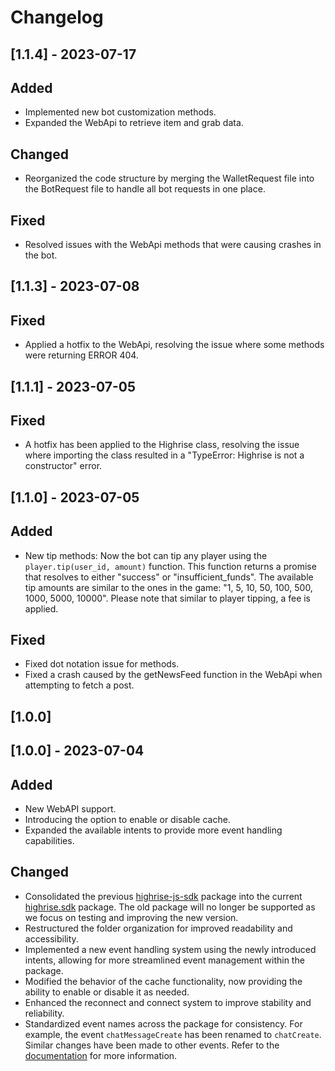# Changelog

## [1.1.4] - 2023-07-17
## Added
- Implemented new bot customization methods.
- Expanded the WebApi to retrieve item and grab data.

## Changed
- Reorganized the code structure by merging the WalletRequest file into the BotRequest file to handle all bot requests in one place.

## Fixed
- Resolved issues with the WebApi methods that were causing crashes in the bot.

## [1.1.3] - 2023-07-08
## Fixed
- Applied a hotfix to the WebApi, resolving the issue where some methods were returning ERROR 404.

## [1.1.1] - 2023-07-05
## Fixed
- A hotfix has been applied to the Highrise class, resolving the issue where importing the class resulted in a "TypeError: Highrise is not a constructor" error.


## [1.1.0] - 2023-07-05
## Added
- New tip methods: Now the bot can tip any player using the `player.tip(user_id, amount)` function. This function returns a promise that resolves to either "success" or "insufficient_funds". The available tip amounts are similar to the ones in the game: "1, 5, 10, 50, 100, 500, 1000, 5000, 10000". Please note that similar to player tipping, a fee is applied.

## Fixed
- Fixed dot notation issue for methods.
- Fixed a crash caused by the getNewsFeed function in the WebApi when attempting to fetch a post.

## [1.0.0]

## [1.0.0] - 2023-07-04
## Added
- New WebAPI support.
- Introducing the option to enable or disable cache.
- Expanded the available intents to provide more event handling capabilities.


## Changed
- Consolidated the previous [highrise-js-sdk](https://github.com/sphinixFTW/highrise-js-sdk) package into the current [highrise.sdk](https://github.com/sphinixFTW/highrise.sdk) package. The old package will no longer be supported as we focus on testing and improving the new version.
- Restructured the folder organization for improved readability and accessibility.
- Implemented a new event handling system using the newly introduced intents, allowing for more streamlined event management within the package.
- Modified the behavior of the cache functionality, now providing the ability to enable or disable it as needed.
- Enhanced the reconnect and connect system to improve stability and reliability.
- Standardized event names across the package for consistency. For example, the event `chatMessageCreate` has been renamed to `chatCreate`. Similar changes have been made to other events. Refer to the [documentation](bit.ly/highrise-sdk) for more information.
